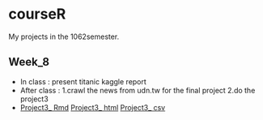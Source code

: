 # courseR

My projects in the 1062semester.

Week_8
------
* In class : present titanic kaggle report
* After class : 1.crawl the news from udn.tw for the final project
                2.do the project3
* [Project3_ Rmd](https://dppss90008.github.io/NTU-CSX-DataScience--Group5/Project3/project_3.Rmd)
  [Project3_ html](https://dppss90008.github.io/NTU-CSX-DataScience--Group5/Project3/project_3.nb.html)
  [Project3_ csv](https://dppss90008.github.io/NTU-CSX-DataScience--Group5/Project3/answer.csv)
